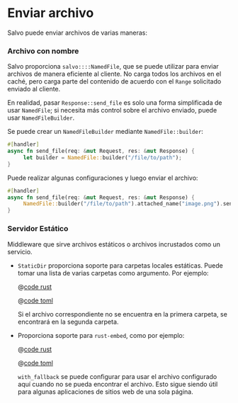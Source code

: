 # Enviar archivo

Salvo puede enviar archivos de varias maneras:

### Archivo con nombre

Salvo proporciona `salvo::::NamedFile`, que se puede utilizar para enviar archivos de manera eficiente al cliente. No carga todos los archivos en el caché, pero carga parte del contenido de acuerdo con el `Range` solicitado enviado al cliente.

En realidad, pasar `Response::send_file` es solo una forma simplificada de usar `NamedFile`; si necesita más control sobre el archivo enviado, puede usar `NamedFileBuilder`.

Se puede crear un `NamedFileBuilder` mediante `NamedFile::builder`:


```rust
#[handler]
async fn send_file(req: &mut Request, res: &mut Response) {
     let builder = NamedFile::builder("/file/to/path");
}
```

Puede realizar algunas configuraciones y luego enviar el archivo:


```rust
#[handler]
async fn send_file(req: &mut Request, res: &mut Response) {
     NamedFile::builder("/file/to/path").attached_name("image.png").send(req.headers(), res).await;
}
```

### Servidor Estático

Middleware que sirve archivos estáticos o archivos incrustados como un servicio.

* `StaticDir` proporciona soporte para carpetas locales estáticas. Puede tomar una lista de varias carpetas como argumento. Por ejemplo:

     <CodeGroup>
     <CodeGroupItem title="main.rs" active>

     @[code rust](../../../../codes/static-dir-list/src/main.rs)

     </CodeGroupItem>
     <CodeGroupItem title="Cargo.toml">

     @[code toml](../../../../codes/static-dir-list/Cargo.toml)

     </CodeGroupItem>
     </CodeGroup>

     Si el archivo correspondiente no se encuentra en la primera carpeta, se encontrará en la segunda carpeta.

* Proporciona soporte para `rust-embed`, como por ejemplo:
   
     <CodeGroup>
     <CodeGroupItem title="main.rs" active>

     @[code rust](../../../../codes/static-embed-files/src/main.rs)

     </CodeGroupItem>
     <CodeGroupItem title="Cargo.toml">

     @[code toml](../../../../codes/static-embed-files/Cargo.toml)

     </CodeGroupItem>
     </CodeGroup>

    `with_fallback` se puede configurar para usar el archivo configurado aquí cuando no se pueda encontrar el archivo. Esto sigue siendo útil para algunas aplicaciones de sitios web de una sola página.